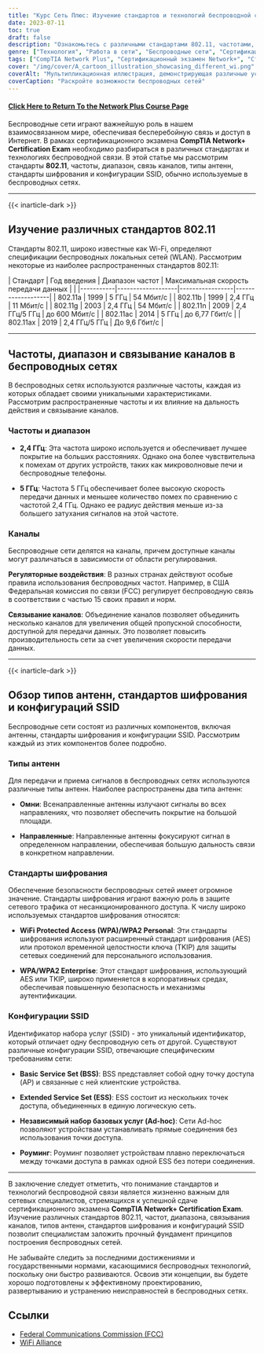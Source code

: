 ```yaml
---
title: "Курс Сеть Плюс: Изучение стандартов и технологий беспроводной связи"
date: 2023-07-11
toc: true
draft: false
description: "Ознакомьтесь с различными стандартами 802.11, частотами, диапазоном и шифрованием в беспроводных сетях, чтобы подготовиться к сертификационному экзамену CompTIA Network+."
genre: ["Технология", "Работа в сети", "Беспроводные сети", "Сертификационный экзамен", "CompTIA Network+", "Обучение в области информационных технологий", "ИТ-сертификация", "Стандарты беспроводной связи", "Беспроводные технологии", "Информационные технологии"]
tags: ["CompTIA Network Plus", "Сертификационный экзамен Network+", "Стандарты беспроводной связи", "Беспроводные технологии", "802.11a", "802.11b", "802.11g", "802.11n", "802.11ac", "802.11ax", "Wi-Fi 4", "Wi-Fi 5", "Wi-Fi 6", "Частоты", "Диапазон", "Связывание каналов", "Типы антенн", "Стандарты шифрования", "Конфигурации SSID", "Беспроводные сети", "Экзамен по беспроводным сетям", "Обучение работе с беспроводными сетями", "Сертификация по беспроводным сетям", "Технология беспроводных сетей", "Безопасность беспроводных сетей", "Производительность беспроводной сети", "Протоколы беспроводных сетей", "Конфигурация беспроводной сети", "Поиск и устранение неисправностей беспроводных сетей", "Лучшие практики создания беспроводных сетей"]
cover: "/img/cover/A_cartoon_illustration_showcasing_different_wi.png"
coverAlt: "Мультипликационная иллюстрация, демонстрирующая различные устройства и сигналы беспроводных сетей."
coverCaption: "Раскройте возможности беспроводных сетей"
---
```


#### [Click Here to Return To the Network Plus Course Page](/network-plus-start)

Беспроводные сети играют важнейшую роль в нашем взаимосвязанном мире, обеспечивая бесперебойную связь и доступ в Интернет. В рамках сертификационного экзамена **CompTIA Network+ Certification Exam** необходимо разбираться в различных стандартах и технологиях беспроводной связи. В этой статье мы рассмотрим стандарты **802.11**, частоты, диапазон, связь каналов, типы антенн, стандарты шифрования и конфигурации SSID, обычно используемые в беспроводных сетях.

______

{{< inarticle-dark >}}

## Изучение различных стандартов 802.11

Стандарты 802.11, широко известные как Wi-Fi, определяют спецификации беспроводных локальных сетей (WLAN).
Рассмотрим некоторые из наиболее распространенных стандартов 802.11:

| Стандарт | Год введения | Диапазон частот | Максимальная скорость передачи данных | |
|-----------|-------------------|-----------------|-------------------|
| 802.11a | 1999 | 5 ГГц | 54 Мбит/с |
| 802.11b | 1999 | 2,4 ГГц | 11 Мбит/с |
| 802.11g | 2003 | 2,4 ГГц | 54 Мбит/с |
| 802.11n | 2009 | 2,4 ГГц/5 ГГц | до 600 Мбит/с |
| 802.11ac | 2014 | 5 ГГц | до 6,77 Гбит/с |
| 802.11ax | 2019 | 2,4 ГГц/5 ГГц | До 9,6 Гбит/с |

______

## Частоты, диапазон и связывание каналов в беспроводных сетях

В беспроводных сетях используются различные частоты, каждая из которых обладает своими уникальными характеристиками. Рассмотрим распространенные частоты и их влияние на дальность действия и связывание каналов.

### Частоты и диапазон

- **2,4 ГГц**: Эта частота широко используется и обеспечивает лучшее покрытие на больших расстояниях. Однако она более чувствительна к помехам от других устройств, таких как микроволновые печи и беспроводные телефоны.

- **5 ГГц**: Частота 5 ГГц обеспечивает более высокую скорость передачи данных и меньшее количество помех по сравнению с частотой 2,4 ГГц. Однако ее радиус действия меньше из-за большего затухания сигналов на этой частоте.

### Каналы

Беспроводные сети делятся на каналы, причем доступные каналы могут различаться в зависимости от области регулирования.

**Регуляторные воздействия**: В разных странах действуют особые правила использования беспроводных частот. Например, в США Федеральная комиссия по связи (FCC) регулирует беспроводную связь в соответствии с частью 15 своих правил и норм.

**Связывание каналов**: Объединение каналов позволяет объединить несколько каналов для увеличения общей пропускной способности, доступной для передачи данных. Это позволяет повысить производительность сети за счет увеличения скорости передачи данных.

______

{{< inarticle-dark >}}

## Обзор типов антенн, стандартов шифрования и конфигураций SSID

Беспроводные сети состоят из различных компонентов, включая антенны, стандарты шифрования и конфигурации SSID. Рассмотрим каждый из этих компонентов более подробно.

### Типы антенн

Для передачи и приема сигналов в беспроводных сетях используются различные типы антенн. Наиболее распространены два типа антенн:

- **Омни**: Всенаправленные антенны излучают сигналы во всех направлениях, что позволяет обеспечить покрытие на большой площади.

- **Направленные**: Направленные антенны фокусируют сигнал в определенном направлении, обеспечивая большую дальность связи в конкретном направлении.

### Стандарты шифрования

Обеспечение безопасности беспроводных сетей имеет огромное значение. Стандарты шифрования играют важную роль в защите сетевого трафика от несанкционированного доступа. К числу широко используемых стандартов шифрования относятся:

- **WiFi Protected Access (WPA)/WPA2 Personal**: Эти стандарты шифрования используют расширенный стандарт шифрования (AES) или протокол временной целостности ключа (TKIP) для защиты сетевых соединений для персонального использования.

- **WPA/WPA2 Enterprise**: Этот стандарт шифрования, использующий AES или TKIP, широко применяется в корпоративных средах, обеспечивая повышенную безопасность и механизмы аутентификации.

### Конфигурации SSID

Идентификатор набора услуг (SSID) - это уникальный идентификатор, который отличает одну беспроводную сеть от другой. Существуют различные конфигурации SSID, отвечающие специфическим требованиям сети:

- **Basic Service Set (BSS)**: BSS представляет собой одну точку доступа (AP) и связанные с ней клиентские устройства.

- **Extended Service Set (ESS)**: ESS состоит из нескольких точек доступа, объединенных в единую логическую сеть.

- **Независимый набор базовых услуг (Ad-hoc)**: Сети Ad-hoc позволяют устройствам устанавливать прямые соединения без использования точки доступа.

- **Роуминг**: Роуминг позволяет устройствам плавно переключаться между точками доступа в рамках одной ESS без потери соединения.

______

В заключение следует отметить, что понимание стандартов и технологий беспроводной связи является жизненно важным для сетевых специалистов, стремящихся к успешной сдаче сертификационного экзамена **CompTIA Network+ Certification Exam**. Изучение различных стандартов 802.11, частот, диапазона, связывания каналов, типов антенн, стандартов шифрования и конфигураций SSID позволит специалистам заложить прочный фундамент принципов построения беспроводных сетей.

Не забывайте следить за последними достижениями и государственными нормами, касающимися беспроводных технологий, поскольку они быстро развиваются. Освоив эти концепции, вы будете хорошо подготовлены к эффективному проектированию, развертыванию и устранению неисправностей в беспроводных сетях.

## Ссылки

- [Federal Communications Commission (FCC)](https://www.fcc.gov/)
- [WiFi Alliance](https://www.wi-fi.org/)

